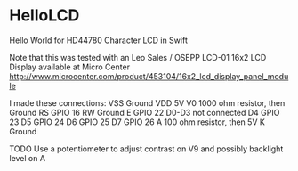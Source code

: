 # HelloLCD
Hello World for HD44780 Character LCD in Swift

Note that this was tested with an Leo Sales / OSEPP LCD-01 16x2 LCD Display available at Micro Center http://www.microcenter.com/product/453104/16x2_lcd_display_panel_module

I made these connections:
VSS Ground
VDD 5V
V0 1000 ohm resistor, then Ground
RS GPIO 16
RW Ground
E GPIO 22
D0-D3 not connected
D4 GPIO 23
D5 GPIO 24
D6 GPIO 25
D7 GPIO 26
A 100 ohm resistor, then 5V
K Ground

TODO Use a potentiometer to adjust contrast on V9 and possibly backlight level on A
